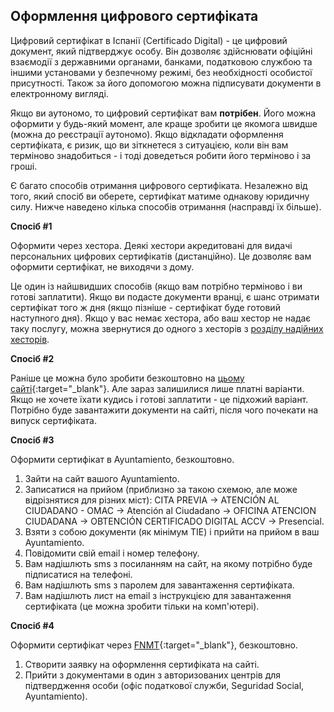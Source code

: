 ## Оформлення цифрового сертифіката

Цифровий сертифікат в Іспанії (Certificado Digital) - це цифровий документ, який підтверджує особу. Він дозволяє
здійснювати офіційні взаємодії з державними органами, банками, податковою службою та іншими установами у
безпечному режимі, без необхідності особистої присутності. Також за його допомогою можна підписувати документи в
електронному вигляді.

Якщо ви аутономо, то цифровий сертифікат вам **потрібен**. Його можна оформити у будь-який момент, але краще зробити
це якомога швидше (можна до реєстрації аутономо). Якщо відкладати оформлення сертифіката, є ризик, що ви зіткнетеся з
ситуацією, коли він вам терміново знадобиться - і тоді доведеться робити його терміново і за гроші.

Є багато способів отримання цифрового сертифіката. Незалежно від того, який спосіб ви оберете, сертифікат матиме
однакову юридичну силу. Нижче наведено кілька способів отримання (насправді їх більше).

**Спосіб #1**

Оформити через хестора. Деякі хестори акредитовані для видачі персональних цифрових сертифікатів (дистанційно). Це
дозволяє вам оформити сертифікат, не виходячи з дому.

Це один із найшвидших способів (якщо вам потрібно терміново і ви готові заплатити). Якщо ви подасте документи вранці,
є шанс отримати сертифікат того ж дня (якщо пізніше - сертифікат буде готовий наступного дня). Якщо у вас немає хестора,
або ваш хестор не надає таку послугу, можна звернутися до одного з хесторів
з [розділу надійних хесторів](#надійні-хестори).

**Спосіб #2**

Раніше це можна було зробити безкоштовно на [цьому сайті](https://certificadoelectronico.es/){:target="_blank"}. Але
зараз залишилися лише платні варіанти. Якщо не хочете їхати кудись і готові заплатити - це підхожий варіант. 
Потрібно буде завантажити документи на сайті, після чого почекати на випуск сертифіката.

**Спосіб #3**

Оформити сертифікат в Ayuntamiento, безкоштовно.

1. Зайти на сайт вашого Ayuntamiento.
2. Записатися на прийом (приблизно за такою схемою, але може відрізнятися для різних міст): CITA PREVIA -> ATENCIÓN AL
   CIUDADANO - OMAC -> Atención al Ciudadano -> OFICINA ATENCION CIUDADANA -> OBTENCIÓN CERTIFICADO DIGITAL ACCV ->
   Presencial.
3. Взяти з собою документи (як мінімум TIE) і прийти на прийом в ваш Ayuntamiento.
4. Повідомити свій email і номер телефону.
5. Вам надішлють sms з посиланням на сайт, на якому потрібно буде підписатися на телефоні.
6. Вам надішлють sms з паролем для завантаження сертифіката.
7. Вам надішлють лист на email з інструкцією для завантаження сертифіката (це можна зробити тільки на комп'ютері).

**Спосіб #4**

Оформити сертифікат через [FNMT](https://www.fnmt.es){:target="_blank"}, безкоштовно.

1. Створити заявку на оформлення сертифіката на сайті.
2. Прийти з документами в один з авторизованих центрів для підтвердження особи (офіс податкової служби, Seguridad
   Social, Ayuntamiento).
